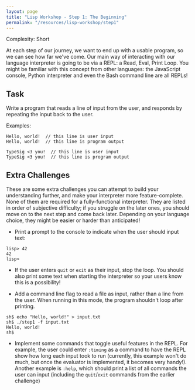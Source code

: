 ```yaml
---
layout: page
title: "Lisp Workshop - Step 1: The Beginning"
permalink: "/resources/lisp-workshop/step1"
---
```

Complexity: Short

At each step of our journey, we want to end up with a usable program, so we can see how far we've come.
Our main way of interacting with our language interpreter is going to be via a REPL: a Read, Eval, Print Loop.
You might be familiar with this concept from other languages: the JavaScript console, Python interpreter and even the Bash command line are all REPLs!


## Task
Write a program that reads a line of input from the user, and responds by repeating the input back to the user.

Examples:
```
Hello, world!  // this line is user input
Hello, world!  // this line is program output
```

```
TypeSig <3 you!  // this line is user input
TypeSig <3 you!  // this line is program output
```


## Extra Challenges
These are some extra challenges you can attempt to build your understanding further, and make your interpreter more feature-complete. None of them are required for a fully-functional interpreter. They are listed in order of subjective difficulty; if you struggle on the later ones, you should move on to the next step and come back later. Depending on your language choice, they might be easier or harder than anticipated!

- Print a prompt to the console to indicate when the user should input text:
```console
lisp> 42
42
lisp>
```

- If the user enters `quit` or `exit` as their input, stop the loop. You should also print some text when starting the interpreter so your users know this is a possibility!

- Add a command line flag to read a file as input, rather than a line from the user. When running in this mode, the program shouldn't loop after printing.
```console
sh$ echo "Hello, world!" > input.txt
sh$ ./step1 -f input.txt
Hello, world!
sh$
```

- Implement some commands that toggle useful features in the REPL. For example, the user could enter `:timing` as a command to have the REPL show how long each input took to run (currently, this example won't do much, but once the evaluator is implemented, it becomes very handy!). Another example is `:help`, which should print a list of all commands the user can input (including the `quit`/`exit` commands from the earlier challenge)